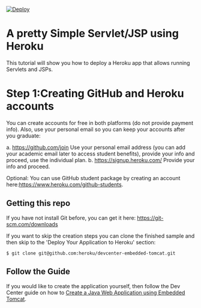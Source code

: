 [![Deploy](https://www.herokucdn.com/deploy/button.svg)](https://heroku.com/deploy)
# A pretty Simple Servlet/JSP using Heroku

This tutorial will show you how to deploy a Heroku app that allows running Servlets and JSPs.

# Step 1:Creating GitHub and Heroku accounts

You can create accounts for free in both platforms (do not provide payment info). Also, use your personal email so you can keep your accounts after you graduate:

a. https://github.com/join Use your personal email address (you can add your academic email later to access student benefits), provide your info and proceed, use the individual plan.
b. https://signup.heroku.com/ Provide your info and proceed.

Optional: You can use GitHub student package by creating an account here:https://www.heroku.com/github-students. 

## Getting this repo

If you have not install Git before, you can get it here: https://git-scm.com/downloads

If you want to skip the creation steps you can clone the finished sample and then skip to the 'Deploy Your Application to Heroku' section:

```
$ git clone git@github.com:heroku/devcenter-embedded-tomcat.git
```

## Follow the Guide

If you would like to create the application yourself, then follow the Dev Center guide on how to [Create a Java Web Application using Embedded Tomcat](https://devcenter.heroku.com/articles/create-a-java-web-application-using-embedded-tomcat).



